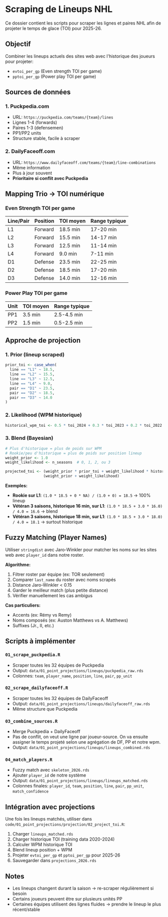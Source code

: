 # Scraping de Lineups NHL

Ce dossier contient les scripts pour scraper les lignes et paires NHL afin de projeter le temps de glace (TOI) pour 2025-26.

## Objectif

Combiner les lineups actuels des sites web avec l'historique des joueurs pour projeter:
- `evtoi_per_gp` (Even strength TOI per game)
- `pptoi_per_gp` (Power play TOI per game)

## Sources de données

### 1. Puckpedia.com
- URL: `https://puckpedia.com/teams/{team}/lines`
- Lignes 1-4 (forwards)
- Paires 1-3 (defensemen)
- PP1/PP2 units
- Structure stable, facile à scraper

### 2. DailyFaceoff.com
- URL: `https://www.dailyfaceoff.com/teams/{team}/line-combinations`
- Même information
- Plus à jour souvent
- **Prioritaire si conflit avec Puckpedia**

## Mapping Trio → TOI numérique

### Even Strength TOI per game

| Line/Pair | Position | TOI moyen | Range typique |
|-----------|----------|-----------|---------------|
| L1        | Forward  | 18.5 min  | 17-20 min     |
| L2        | Forward  | 15.5 min  | 14-17 min     |
| L3        | Forward  | 12.5 min  | 11-14 min     |
| L4        | Forward  | 9.0 min   | 7-11 min      |
| D1        | Defense  | 23.5 min  | 22-25 min     |
| D2        | Defense  | 18.5 min  | 17-20 min     |
| D3        | Defense  | 14.0 min  | 12-16 min     |

### Power Play TOI per game

| Unit | TOI moyen | Range typique |
|------|-----------|---------------|
| PP1  | 3.5 min   | 2.5-4.5 min   |
| PP2  | 1.5 min   | 0.5-2.5 min   |

## Approche de projection

### 1. Prior (lineup scraped)
```r
prior_toi <- case_when(
  line == "L1" ~ 18.5,
  line == "L2" ~ 15.5,
  line == "L3" ~ 12.5,
  line == "L4" ~ 9.0,
  pair == "D1" ~ 23.5,
  pair == "D2" ~ 18.5,
  pair == "D3" ~ 14.0
)
```

### 2. Likelihood (WPM historique)
```r
historical_wpm_toi <- 0.5 * toi_2024 + 0.3 * toi_2023 + 0.2 * toi_2022
```

### 3. Blend (Bayesian)
```r
# Plus d'historique = plus de poids sur WPM
# Rookie/peu d'historique = plus de poids sur position lineup
weight_prior <- 1.0
weight_likelihood <- n_seasons  # 0, 1, 2, ou 3

projected_toi <- (weight_prior * prior_toi + weight_likelihood * historical_wpm_toi) /
                 (weight_prior + weight_likelihood)
```

**Exemples:**
- **Rookie sur L1**: `(1.0 * 18.5 + 0 * NA) / (1.0 + 0) = 18.5` → 100% lineup
- **Vétéran 3 saisons, historique 16 min, sur L1**: `(1.0 * 18.5 + 3.0 * 16.0) / 4.0 = 16.6` → blend
- **Vétéran 3 saisons, historique 18 min, sur L1**: `(1.0 * 18.5 + 3.0 * 18.0) / 4.0 = 18.1` → surtout historique

## Fuzzy Matching (Player Names)

Utiliser `stringdist` avec Jaro-Winkler pour matcher les noms sur les sites web avec `player_id` dans notre roster.

**Algorithme:**
1. Filtrer roster par équipe (ex: TOR seulement)
2. Comparer `last_name` du roster avec noms scrapés
3. Distance Jaro-Winkler < 0.15
4. Garder le meilleur match (plus petite distance)
5. Vérifier manuellement les cas ambigus

**Cas particuliers:**
- Accents (ex: Rémy vs Remy)
- Noms composés (ex: Auston Matthews vs A. Matthews)
- Suffixes (Jr., II, etc.)

## Scripts à implémenter

### `01_scrape_puckpedia.R`
- Scraper toutes les 32 équipes de Puckpedia
- Output: `data/01_point_projections/lineups/puckpedia_raw.rds`
- Colonnes: `team`, `player_name`, `position`, `line`, `pair`, `pp_unit`

### `02_scrape_dailyfaceoff.R`
- Scraper toutes les 32 équipes de DailyFaceoff
- Output: `data/01_point_projections/lineups/dailyfaceoff_raw.rds`
- Même structure que Puckpedia

### `03_combine_sources.R`
- Merge Puckpedia + DailyFaceoff
- Pas de conflit, on veut une ligne par joueur-source. On va ensuite assigner le temps projeté selon une agrégation de DF, PP et notre wpm.
- Output: `data/01_point_projections/lineups/lineups_combined.rds`

### `04_match_players.R`
- Fuzzy match avec `skeleton_2026.rds`
- Ajouter `player_id` de notre système
- Output: `data/01_point_projections/lineups/lineups_matched.rds`
- Colonnes finales: `player_id`, `team`, `position`, `line`, `pair`, `pp_unit`, `match_confidence`

## Intégration avec projections

Une fois les lineups matchés, utiliser dans `code/01_point_projections/projection/02_project_toi.R`:
1. Charger `lineups_matched.rds`
2. Charger historique TOI (training data 2020-2024)
3. Calculer WPM historique TOI
4. Blend lineup position + WPM
5. Projeter `evtoi_per_gp` et `pptoi_per_gp` pour 2025-26
6. Sauvegarder dans `projections_2026.rds`

## Notes

- Les lineups changent durant la saison → re-scraper régulièrement si besoin
- Certains joueurs peuvent être sur plusieurs unités PP
- Certaines équipes utilisent des lignes fluides → prendre le lineup le plus récent/stable
